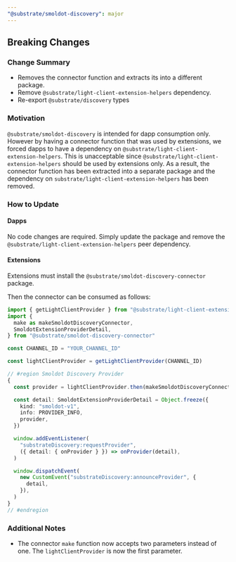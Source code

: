 ```yaml
---
"@substrate/smoldot-discovery": major
---
```


## Breaking Changes

### Change Summary

- Removes the connector function and extracts its into a different package.
- Remove `@substrate/light-client-extension-helpers` dependency.
- Re-export `@substrate/discovery` types

### Motivation

`@substrate/smoldot-discovery` is intended for dapp consumption only. However by having a connector function that was used by extensions, we forced dapps to have a dependency on `@substrate/light-client-extension-helpers`. This is unacceptable since `@substrate/light-client-extension-helpers` should be used by extensions only. As a result, the connector function has been extracted into a separate package
and the dependency on `substrate/light-client-extension-helpers` has been removed.

### How to Update

#### Dapps

No code changes are required. Simply update the package and remove the `@substrate/light-client-extension-helpers` peer dependency.

#### Extensions

Extensions must install the `@substrate/smoldot-discovery-connector` package.

Then the connector can be consumed as follows:

```ts
import { getLightClientProvider } from "@substrate/light-client-extension-helpers/web-page"
import {
  make as makeSmoldotDiscoveryConnector,
  SmoldotExtensionProviderDetail,
} from "@substrate/smoldot-discovery-connector"

const CHANNEL_ID = "YOUR_CHANNEL_ID"

const lightClientProvider = getLightClientProvider(CHANNEL_ID)

// #region Smoldot Discovery Provider
{
  const provider = lightClientProvider.then(makeSmoldotDiscoveryConnector)

  const detail: SmoldotExtensionProviderDetail = Object.freeze({
    kind: "smoldot-v1",
    info: PROVIDER_INFO,
    provider,
  })

  window.addEventListener(
    "substrateDiscovery:requestProvider",
    ({ detail: { onProvider } }) => onProvider(detail),
  )

  window.dispatchEvent(
    new CustomEvent("substrateDiscovery:announceProvider", {
      detail,
    }),
  )
}
// #endregion
```

### Additional Notes

- The connector `make` function now accepts two parameters instead of one. The `lightClientProvider` is now the first parameter.
